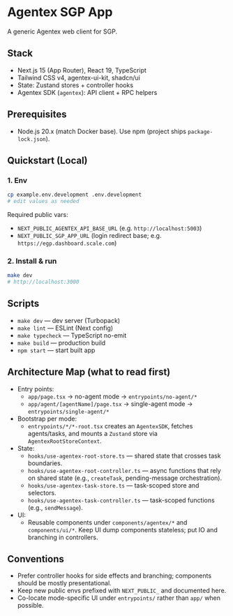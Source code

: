 # Agentex SGP App

A generic Agentex web client for SGP.

## Stack

- Next.js 15 (App Router), React 19, TypeScript
- Tailwind CSS v4, agentex-ui-kit, shadcn/ui
- State: Zustand stores + controller hooks
- Agentex SDK (`agentex`): API client + RPC helpers

## Prerequisites

- Node.js 20.x (match Docker base). Use npm (project ships `package-lock.json`).

## Quickstart (Local)

### 1. Env

```bash
cp example.env.development .env.development
# edit values as needed
```

Required public vars:

- `NEXT_PUBLIC_AGENTEX_API_BASE_URL` (e.g. `http://localhost:5003`)
- `NEXT_PUBLIC_SGP_APP_URL` (login redirect base; e.g. `https://egp.dashboard.scale.com`)

### 2. Install & run

```bash
make dev
# http://localhost:3000
```

## Scripts

- `make dev` — dev server (Turbopack)
- `make lint` — ESLint (Next config)
- `make typecheck` — TypeScript no-emit
- `make build` — production build
- `npm start` — start built app

## Architecture Map (what to read first)

- Entry points:
  - `app/page.tsx` → no-agent mode → `entrypoints/no-agent/*`
  - `app/agent/[agentName]/page.tsx` → single-agent mode → `entrypoints/single-agent/*`
- Bootstrap per mode:
  - `entrypoints/*/*-root.tsx` creates an `AgentexSDK`, fetches agents/tasks, and mounts a `Zustand` store via `AgentexRootStoreContext`.
- State:
  - `hooks/use-agentex-root-store.ts` — shared state that crosses task boundaries.
  - `hooks/use-agentex-root-controller.ts` — async functions that rely on shared state (e.g., `createTask`, pending-message orchestration).
  - `hooks/use-agentex-task-store.ts` — task-scoped store and selectors.
  - `hooks/use-agentex-task-controller.ts` — task-scoped functions (e.g., `sendMessage`).
- UI:
  - Reusable components under `components/agentex/*` and `components/ui/*`. Keep UI dump components stateless; put IO and branching in controllers.

## Conventions

- Prefer controller hooks for side effects and branching; components should be mostly presentational.
- Keep new public envs prefixed with `NEXT_PUBLIC_` and documented here.
- Co-locate mode-specific UI under `entrypoints/` rather than `app/` when possible.
